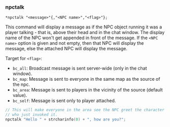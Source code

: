 ### npctalk
```
*npctalk "<message>"{,"<NPC name>","<flag>"};
```

This command will display a message as if the NPC object running it was a player
talking - that is, above their head and in the chat window.
The display name of the NPC won't get appended in front of the message.
If the `<NPC name>` option is given and not empty, then that NPC will display the message,
else the attached NPC will display the message.

Target for `<flag>`:
- `bc_all`: Broadcast message is sent server-wide (only in the chat window).
- `bc_map`: Message is sent to everyone in the same map as the source of the npc.
- `bc_area`: Message is sent to players in the vicinity of the source (default value).
- `bc_self`: Message is sent only to player attached.

```c
// This will make everyone in the area see the NPC greet the character
// who just invoked it.
npctalk "Hello " + strcharinfo(0) + ", how are you?";
```
